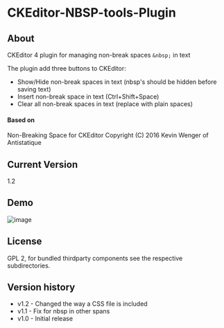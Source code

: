 # CKEditor-NBSP-tools-Plugin

## About
CKEditor 4 plugin for managing non-break spaces `&nbsp;` in text 

The plugin add three buttons to CKEditor:
- Show/Hide non-break spaces in text (nbsp's should be hidden before saving text)
- Insert non-break space in text (Ctrl+Shift+Space)
- Clear all non-break spaces in text (replace with plain spaces)

#### Based on
Non-Breaking Space for CKEditor  Copyright (C) 2016 Kevin Wenger of Antistatique

## Current Version 
1.2

## Demo
![image](demo/nbsp_tools.png)


## License
GPL 2, for bundled thirdparty components see the respective subdirectories.


## Version history
* v1.2 - Changed the way a CSS file is included
* v1.1 - Fix for nbsp in other spans
* v1.0 - Initial release 

